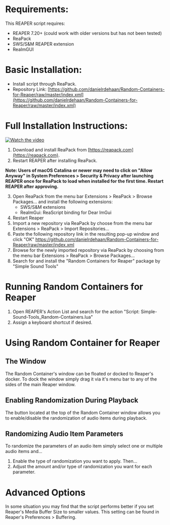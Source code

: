 # Requirements:
This REAPER script requires:
 - REAPER 7.20+ (could work with older versions but has not been tested)
 - ReaPack
 - SWS/S&M REAPER extension
 - ReaImGUI
 

# Basic Installation:
 - Install script through ReaPack.
 - Repository Link: [https://github.com/danielrdehaan/Random-Containers-for-Reaper/raw/master/index.xml](https://github.com/danielrdehaan/Random-Containers-for-Reaper/raw/master/index.xml)

# Full Installation Instructions:
[![Watch the video](https://img.youtube.com/vi/GTxrmEj5frs/0.jpg)](https://youtu.be/GTxrmEj5frs?si=mKpRhymZN-J_Dc-s)

1. Download and install ReaPack from [https://reapack.com](https://reapack.com). 
2. Restart REAPER after installing ReaPack.

**Note: Users of macOS Catalina or newer may need to click on "Allow Anyway" in System Preferences > Security & Privacy after launching REAPER once for ReaPack to load when installed for the first time. Restart REAPER after approving.**

3. Open ReaPack from the menu bar Extensions > ReaPack > Browse Packages... and install the following extensions:
	- SWS/S&M extensions
	- ReaImGui: ReaScript binding for Dear ImGui
4. Restart Reaper
5. Import a new repository via ReaPack by choose from the menu bar Extensions > ReaPack > Import Repositories...
6. Paste the following repository link in the resulting pop-up window and click "OK"
    https://github.com/danielrdehaan/Random-Containers-for-Reaper/raw/master/index.xml
7. Browse for the newly imported repository via ReaPack by choosing from the menu bar Extensions > ReaPack > Browse Packages...
8. Search for and install the "Random Containers for Reaper" package by "Simple Sound Tools"

# Running Random Containers for Reaper

1. Open REAPER's Action List and search for the action "Script: Simple-Sound-Tools_Random-Containers.lua"
2. Assign a keyboard shortcut if desired.

# Using Random Container for Reaper

## The Window

The Random Container's window can be floated or docked to Reaper's docker. To dock the window simply drag it via it's menu bar to any of the sides of the main Reaper window.

## Enabling Randomization During Playback

The button located at the top of the Random Container window allows you to enable/disable the randomization of audio items during playback.

## Randomizing Audio Item Parameters

To randomize the parameters of an audio item simply select one or multiple audio items and...
1. Enable the type of randomization you want to apply. Then...
2. Adjust the amount and/or type of randomization you want for each parameter.

# Advanced Options

In some situation you may find that the script performs better if you set Reaper's Media Buffer Size to smaller values. This setting can be found in Reaper's Preferences > Buffering.
